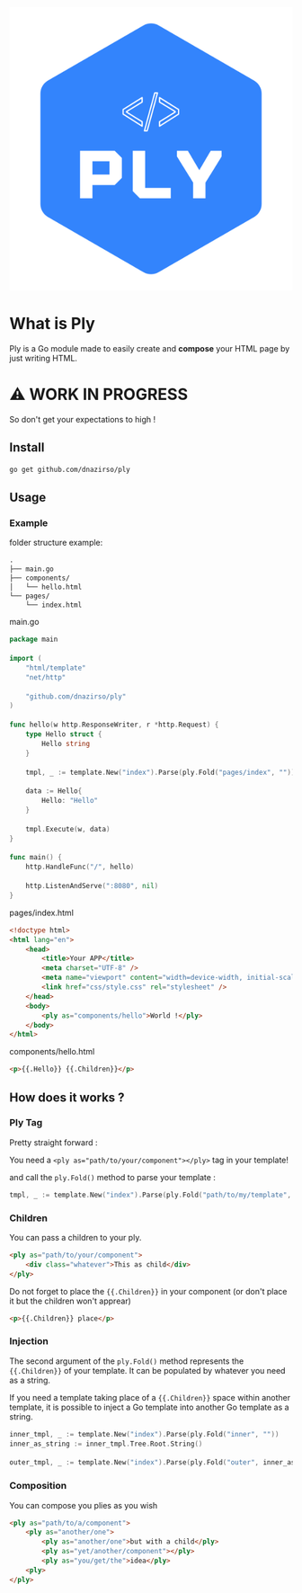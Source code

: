 <p align="center"><img src="assets/logo.svg" alt="ply logo"></p>

# What is Ply

Ply is a Go module made to easily create and **compose** your HTML page by just writing HTML.

# :warning: WORK IN PROGRESS

So don't get your expectations to high !

## Install

```bash
go get github.com/dnazirso/ply
```

## Usage

### Example

folder structure example:

```
.
├── main.go
├── components/
│   └── hello.html
└── pages/
    └── index.html
```

main.go

```go
package main

import (
	"html/template"
	"net/http"

	"github.com/dnazirso/ply"
)

func hello(w http.ResponseWriter, r *http.Request) {
	type Hello struct {
		Hello string
	}

	tmpl, _ := template.New("index").Parse(ply.Fold("pages/index", ""))

	data := Hello{
		Hello: "Hello"
	}

	tmpl.Execute(w, data)
}

func main() {
	http.HandleFunc("/", hello)

	http.ListenAndServe(":8080", nil)
}
```

pages/index.html

```html
<!doctype html>
<html lang="en">
	<head>
		<title>Your APP</title>
		<meta charset="UTF-8" />
		<meta name="viewport" content="width=device-width, initial-scale=1" />
		<link href="css/style.css" rel="stylesheet" />
	</head>
	<body>
		<ply as="components/hello">World !</ply>
	</body>
</html>
```

components/hello.html

```html
<p>{{.Hello}} {{.Children}}</p>
```

## How does it works ?

### Ply Tag

Pretty straight forward :

You need a `<ply as="path/to/your/component"></ply>` tag in your template!

and call the `ply.Fold()` method to parse your template : 
```go
tmpl, _ := template.New("index").Parse(ply.Fold("path/to/my/template", ""))
```

### Children

You can pass a children to your ply.

```html
<ply as="path/to/your/component">
	<div class="whatever">This as child</div>
</ply>
```

Do not forget to place the `{{.Children}}` in your component (or don't place it but the children won't apprear)

```html
<p>{{.Children}} place</p>
```

### Injection

The second argument of the `ply.Fold()` method represents the `{{.Children}}` of your template. It can be populated by whatever you need as a string.

If you need a template taking place of a `{{.Children}}` space within another template, it is possible to inject a Go template into another Go template as a string.

```Go
inner_tmpl, _ := template.New("index").Parse(ply.Fold("inner", ""))
inner_as_string := inner_tmpl.Tree.Root.String()

outer_tmpl, _ := template.New("index").Parse(ply.Fold("outer", inner_as_string))
```

### Composition

You can compose you plies as you wish

```html
<ply as="path/to/a/component">
	<ply as="another/one">
		<ply as="another/one">but with a child</ply>
		<ply as="yet/another/component"></ply>
		<ply as="you/get/the">idea</ply>
	<ply>
</ply>
```
